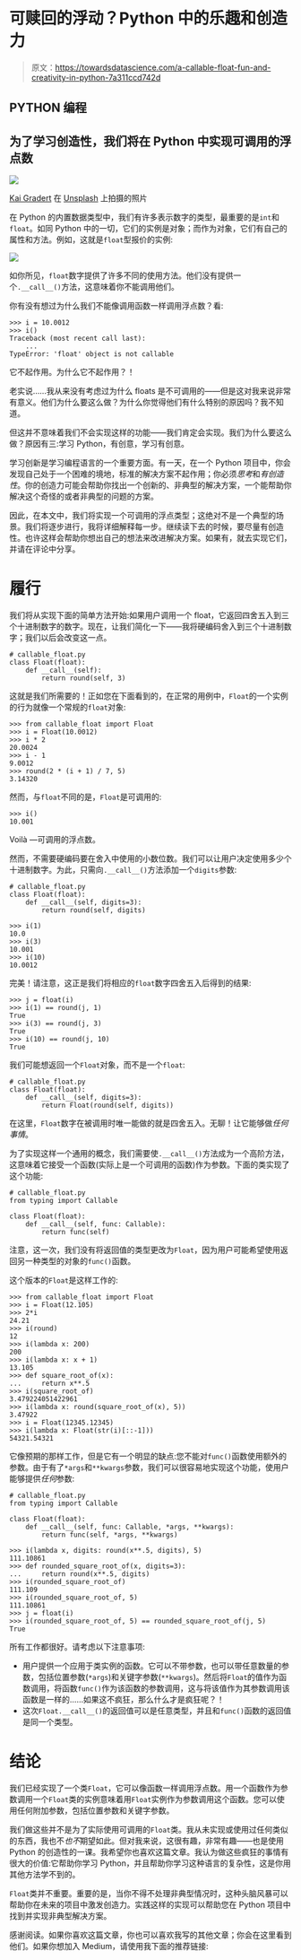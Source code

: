 # 可赎回的浮动？Python 中的乐趣和创造力

> 原文：<https://towardsdatascience.com/a-callable-float-fun-and-creativity-in-python-7a311ccd742d>

## PYTHON 编程

## 为了学习创造性，我们将在 Python 中实现可调用的浮点数

![](img/57d02707f34c3b0005bcef97fccab41d.png)

[Kai Gradert](https://unsplash.com/@kai?utm_source=medium&utm_medium=referral) 在 [Unsplash](https://unsplash.com?utm_source=medium&utm_medium=referral) 上拍摄的照片

在 Python 的内置数据类型中，我们有许多表示数字的类型，最重要的是`int`和`float`。如同 Python 中的一切，它们的实例是对象；而作为对象，它们有自己的属性和方法。例如，这就是`float`型报价的实例:

![](img/f5f57bdeafc545d5b063c7da79713f70.png)

如你所见，`float`数字提供了许多不同的使用方法。他们没有提供一个`.__call__()`方法，这意味着你不能调用他们。

你有没有想过为什么我们不能像调用函数一样调用浮点数？看:

```
>>> i = 10.0012
>>> i()
Traceback (most recent call last):
    ...
TypeError: 'float' object is not callable
```

它不起作用。为什么它不起作用？！

老实说……我从来没有考虑过为什么 floats 是不可调用的——但是这对我来说非常有意义。他们为什么要这么做？为什么你觉得他们有什么特别的原因吗？我不知道。

但这并不意味着我们不会实现这样的功能——我们肯定会实现。我们为什么要这么做？原因有三:学习 Python，有创意，学习有创意。

学习创新是学习编程语言的一个重要方面。有一天，在一个 Python 项目中，你会发现自己处于一个困难的境地，标准的解决方案不起作用；你必须*思考*和*有创造性*。你的创造力可能会帮助你找出一个创新的、非典型的解决方案，一个能帮助你解决这个奇怪的或者非典型的问题的方案。

因此，在本文中，我们将实现一个可调用的浮点类型；这绝对不是一个典型的场景。我们将逐步进行，我将详细解释每一步。继续读下去的时候，要尽量有创造性。也许这样会帮助你想出自己的想法来改进解决方案。如果有，就去实现它们，并请在评论中分享。

# 履行

我们将从实现下面的简单方法开始:如果用户调用一个 float，它返回四舍五入到三个十进制数字的数字。现在，让我们简化一下——我将硬编码舍入到三个十进制数字；我们以后会改变这一点。

```
# callable_float.py
class Float(float):
    def __call__(self):
        return round(self, 3)
```

这就是我们所需要的！正如您在下面看到的，在正常的用例中，`Float`的一个实例的行为就像一个常规的`float`对象:

```
>>> from callable_float import Float
>>> i = Float(10.0012)
>>> i * 2
20.0024
>>> i - 1
9.0012
>>> round(2 * (i + 1) / 7, 5)
3.14320
```

然而，与`float`不同的是，`Float`是可调用的:

```
>>> i()
10.001
```

Voilà —可调用的浮点数。

然而，不需要硬编码要在舍入中使用的小数位数。我们可以让用户决定使用多少个十进制数字。为此，只需向`.__call__()`方法添加一个`digits`参数:

```
# callable_float.py
class Float(float):
    def __call__(self, digits=3):
        return round(self, digits)
```

```
>>> i(1)
10.0
>>> i(3)
10.001
>>> i(10)
10.0012
```

完美！请注意，这正是我们将相应的`float`数字四舍五入后得到的结果:

```
>>> j = float(i)
>>> i(1) == round(j, 1)
True
>>> i(3) == round(j, 3)
True
>>> i(10) == round(j, 10)
True
```

我们可能想返回一个`Float`对象，而不是一个`float`:

```
# callable_float.py
class Float(float):
    def __call__(self, digits=3):
        return Float(round(self, digits))
```

在这里，`Float`数字在被调用时唯一能做的就是四舍五入。无聊！让它能够做*任何事情*。

为了实现这样一个通用的概念，我们需要使`.__call__()`方法成为一个高阶方法，这意味着它接受一个函数(实际上是一个可调用的函数)作为参数。下面的类实现了这个功能:

```
# callable_float.py
from typing import Callable

class Float(float):
    def __call__(self, func: Callable):
        return func(self)
```

注意，这一次，我们没有将返回值的类型更改为`Float`，因为用户可能希望使用返回另一种类型的对象的`func()`函数。

这个版本的`Float`是这样工作的:

```
>>> from callable_float import Float
>>> i = Float(12.105)
>>> 2*i
24.21
>>> i(round)
12
>>> i(lambda x: 200)
200
>>> i(lambda x: x + 1)
13.105
>>> def square_root_of(x):
...     return x**.5
>>> i(square_root_of)
3.479224051422961
>>> i(lambda x: round(square_root_of(x), 5))
3.47922
>>> i = Float(12345.12345)
>>> i(lambda x: Float(str(i)[::-1]))
54321.54321
```

它像预期的那样工作，但是它有一个明显的缺点:您不能对`func()`函数使用额外的参数。由于有了`*args`和`**kwargs`参数，我们可以很容易地实现这个功能，使用户能够提供*任何*参数:

```
# callable_float.py
from typing import Callable

class Float(float):
    def __call__(self, func: Callable, *args, **kwargs):
        return func(self, *args, **kwargs)
```

```
>>> i(lambda x, digits: round(x**.5, digits), 5)
111.10861
>>> def rounded_square_root_of(x, digits=3):
...     return round(x**.5, digits)
>>> i(rounded_square_root_of)
111.109
>>> i(rounded_square_root_of, 5)
111.10861
>>> j = float(i)
>>> i(rounded_square_root_of, 5) == rounded_square_root_of(j, 5)
True
```

所有工作都很好。请考虑以下注意事项:

*   用户提供一个应用于类实例的函数。它可以不带参数，也可以带任意数量的参数，包括位置参数(`*args`)和关键字参数(`**kwargs`)。然后将`Float`的值作为函数调用，将函数`func()`作为该函数的参数调用，这与将该值作为其参数调用该函数是一样的……如果这不疯狂，那么什么才是疯狂呢？！
*   这次`Float.__call__()`的返回值可以是任意类型，并且和`func()`函数的返回值是同一个类型。

# 结论

我们已经实现了一个类`Float`，它可以像函数一样调用浮点数。用一个函数作为参数调用一个`Float`类的实例意味着用`Float`实例作为参数调用这个函数。您可以使用任何附加参数，包括位置参数和关键字参数。

我们做这些并不是为了实际使用可调用的`Float`类。我从未实现或使用过任何类似的东西，我也不*也不*期望如此。但对我来说，这很有趣，非常有趣——也是使用 Python 的创造性的一课。我希望你也喜欢这篇文章。我认为做这些疯狂的事情有很大的价值:它帮助你学习 Python，并且帮助你学习这种语言的复杂性，这是你用其他方法学不到的。

`Float`类并不重要。重要的是，当你不得不处理非典型情况时，这种头脑风暴可以帮助你在未来的项目中激发创造力。实践这样的实现可以帮助您在 Python 项目中找到并实现非典型解决方案。

感谢阅读。如果你喜欢这篇文章，你也可以喜欢我写的其他文章；你会在这里看到他们。如果你想加入 Medium，请使用我下面的推荐链接:

[](https://medium.com/@nyggus/membership) 